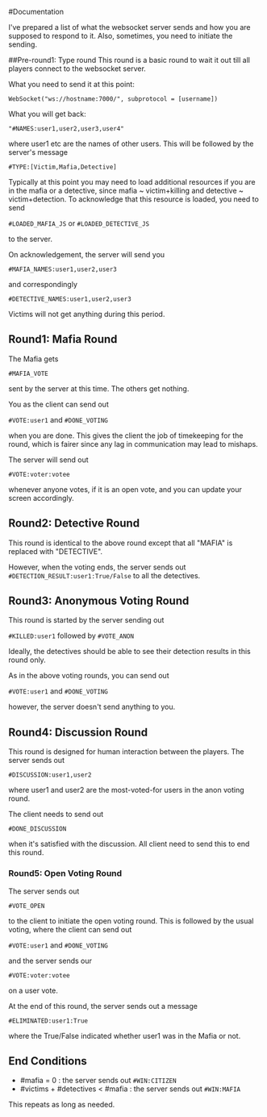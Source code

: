 #Documentation

I've prepared a list of what the websocket server sends and how you are supposed to respond to it.
Also, sometimes, you need to initiate the sending.

##Pre-round1: Type round
This round is a basic round to wait it out till all players connect to the websocket server.

What you need to send it at this point:


`WebSocket("ws://hostname:7000/", subprotocol = [username])`


What you will get back:


`"#NAMES:user1,user2,user3,user4"`


where user1 etc are the names of other users.
This will be followed by the server's message

`#TYPE:[Victim,Mafia,Detective]`

Typically at this point you may need to load additional resources if you are in the mafia or a detective, since mafia ~ victim+killing and detective ~ victim+detection.
To acknowledge that this resource is loaded, you need to send

`#LOADED_MAFIA_JS` or `#LOADED_DETECTIVE_JS`

to the server. 

On acknowledgement, the server will send you

`#MAFIA_NAMES:user1,user2,user3`

and correspondingly

`#DETECTIVE_NAMES:user1,user2,user3`

Victims will not get anything during this period.


## Round1: Mafia Round

The Mafia gets

`#MAFIA_VOTE`

sent by the server at this time. The others get nothing.

You as the client can send out

`#VOTE:user1` and `#DONE_VOTING`

when you are done. This gives the client the job of timekeeping for the round, which is fairer since any lag in communication may lead to mishaps. 

The server will send out

`#VOTE:voter:votee`

whenever anyone votes, if it is an open vote, and you can update your screen accordingly.

## Round2: Detective Round

This round is identical to the above round except that all "MAFIA" is replaced with "DETECTIVE".

However, when the voting ends, the server sends out `#DETECTION_RESULT:user1:True/False` to all the detectives.


## Round3: Anonymous Voting Round

This round is started by the server sending out

`#KILLED:user1` followed by `#VOTE_ANON`

Ideally, the detectives should be able to see their detection results in this round only. 

As in the above voting rounds, you can send out

`#VOTE:user1` and `#DONE_VOTING`

however, the server doesn't send anything to you.


## Round4: Discussion Round

This round is designed for human interaction between the players. The server sends out

`#DISCUSSION:user1,user2`

where user1 and user2 are the most-voted-for users in the anon voting round.

The client needs to send out

`#DONE_DISCUSSION`

when it's satisfied with the discussion. All client need to send this to end this round.

### Round5: Open Voting Round

The server sends out

`#VOTE_OPEN`

to the client to initiate the open voting round. This is followed by the usual voting, where the client can send out

`#VOTE:user1` and `#DONE_VOTING`

and the server sends our

`#VOTE:voter:votee`

on a user vote.

At the end of this round, the server sends out a message

`#ELIMINATED:user1:True`

where the True/False indicated whether user1 was in the Mafia or not.


## End Conditions

* \#mafia = 0 : the server sends out `#WIN:CITIZEN`
* \#victims + #detectives < #mafia : the server sends out `#WIN:MAFIA`


This repeats as long as needed.